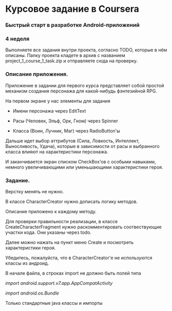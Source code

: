 # Курсовое задание в Coursera

### Быстрый старт в разработке Android-приложений
### 4 неделя

Выполняете все задания внутри проекта, согласно TODO, которые в нём описаны. Папку проекта кладете в архив с названием project_1_course_1_task.zip и отправляете сюда на проверку.

### Описание приложения.

Приложение в задании для первого курса представляет собой простой механизм создания персонажа для какой-нибудь фэнтезийной RPG.

На первом экране у нас элементы для задания

* Имени персонажа через EditText

* Расы (Человек, Эльф, Орк, Гном) через Spinner

* Класса (Воин, Лучник, Маг) через RadioButton'ы

Дальше идет выбор аттрибутов (Сила, Ловкость, Интеллект, Выносливость, Удача), которые в зависимости от расы и выбранного класса влияют на характеристики персонажа.

И заканчивается экран списком CheckBox’ов с особыми навыками, немного увеличивающими или уменьшающими характеристики героя.

### Задание.

Верстку менять не нужно.

В классе CharacterCreator нужно дописать логику методов.

Описание приложено к каждому методу.

Для проверки правильности реализации, в классе CreateCharacterFragment нужно раскомментировать соотвествующие участки кода. Они указаны через todo.

Далее можно нажать на пункт меню Create и посмотреть характеристики героя.

Убедитесь, пожалуйста, что в CharacterCreator'е не используются классы из андроид.

В начале файла, в строках import не должно быть полей типа

_import android.support.v7.app.AppCompatActivity_

_import android.os.Bundle_

Только стандартные java классы и импорты
